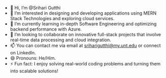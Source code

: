 - 👋 Hi, I’m @Srihari Gutthi
- 👀 I’m interested in designing and developing applications using MERN Stack Technologies and exploring cloud services.
- 🌱 I’m currently learning in-depth Software Engineering and optimizing backend performance with Azure.
- 💞️ I’m looking to collaborate on innovative full-stack projects that involve real-time data processing and cloud integration.
- 📫 You can contact me via email at sriharigutthi@my.unt.edu or connect on LinkedIn.
- 😄 Pronouns: He/Him.
- ⚡ Fun fact: I enjoy solving real-world coding problems and turning them into scalable solutions!

<!---
Srihari2990/Srihari2990 is a ✨ special ✨ repository because its `README.md` (this file) appears on your GitHub profile.
You can click the Preview link to take a look at your changes.
--->
